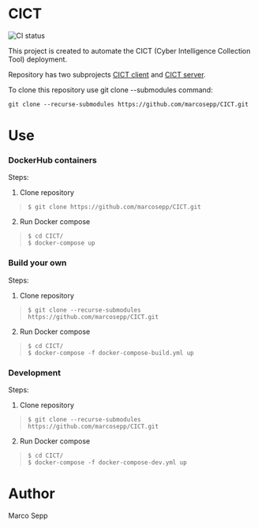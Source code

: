 # CICT

![CI status](https://github.com/marcosepp/CICT/actions/workflows/main.yml/badge.svg)

This project is created to automate the CICT (Cyber Intelligence Collection Tool) deployment. 

Repository has two subprojects [CICT client](https://github.com/ClevenL/cict-client-public) and [CICT server](https://github.com/ClevenL/cict-server-public).

To clone this repository use git clone --submodules command:

```
git clone --recurse-submodules https://github.com/marcosepp/CICT.git
```

# Use

### DockerHub containers

Steps:

1. Clone repository
> `$ git clone https://github.com/marcosepp/CICT.git`
2. Run Docker compose
>```
> $ cd CICT/
> $ docker-compose up
>```

### Build your own

Steps:

1. Clone repository
> `$ git clone --recurse-submodules https://github.com/marcosepp/CICT.git`
2. Run Docker compose
>```
> $ cd CICT/
> $ docker-compose -f docker-compose-build.yml up 
>```

### Development

Steps:

1. Clone repository
> `$ git clone --recurse-submodules https://github.com/marcosepp/CICT.git`
2. Run Docker compose
>```
> $ cd CICT/
> $ docker-compose -f docker-compose-dev.yml up 
>```


# Author

Marco Sepp
